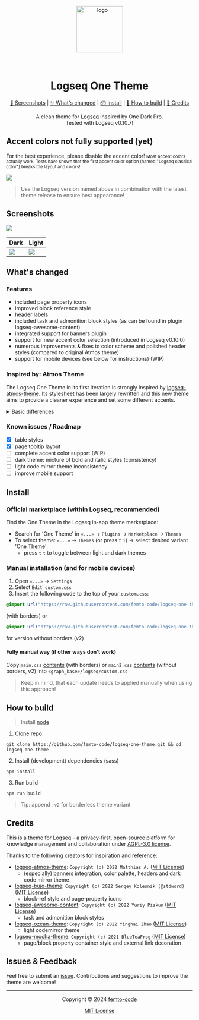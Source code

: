 <p align="center">
  <img src="./icon.png" alt="logo" height="125" />
</p>
<h1 align="center">
  <br>Logseq One Theme<br>
</h1>

<p align="center">
  <a href="#screenshots">📸 Screenshots</a>
   | 
  <a href="#whats-changed">✨ What's changed</a>
   | 
  <a href="#install">📦 Install</a>
   | 
  <a href="#how-to-build">🔨 How to build</a>
   | 
  <a href="#credits">🙏 Credits</a>
</p>

<p align="center">A clean theme for <a href="https://github.com/logseq/logseq">Logseq</a> inspired by One Dark Pro.<br>Tested with Logseq v0.10.7!</p>

## Accent colors not fully supported (yet)

For the best experience, please disable the accent color!
<small>Most accent colors actually work. Tests have shown that the first accent color option (named "Logseq classical color") breaks the layout and colors!</small>

![](./accent.png)

> Use the Logseq version named above in combination with the latest theme release to ensure best appearance!

## Screenshots
![](./preview.png)

| Dark | Light |
| --------------- | ---------------- |
| ![](./dark.png) | ![](./light.png) |

## What's changed

### Features

- included page property icons
- improved block reference style
- header labels
- included task and admonition block styles (as can be found in plugin logseq-awesome-content)
- integrated support for banners plugin
- support for new accent color selection (introduced in Logseq v0.10.0)
- numerous improvements & fixes to color scheme and polished header styles (compared to original Atmos theme)
- support for mobile devices (see below for instructions) (WIP)

### Inspired by: Atmos Theme

The Logseq One Theme in its first iteration is strongly inspired by [logseq-atmos-theme](https://github.com/Mat4m0/logseq-atmos-theme). Its stylesheet has been largely rewritten and this new theme aims to provide a cleaner experience and set some different accents.

<details>
  <summary>Basic differences</summary>

> This list might be outdated and there may be more differences now as this project is evolving. Probably there are more to come as the theme will go in another direction.

- scrollbar: less obtrusive
- headings
  - reduced weight of font
  - slightly less underlining thickness
  - restored normal case
- dark theme: accentuated bold and italic font color
- page & block properties: restyled with borders
- selection: better background color for selected blocks
- tasks: dim done or canceled elements (instead of strike through)
- journal: changed header icon
- links: adjusted hover style for external links
- Fix: invisible PDF annotation pages title
- Fix: missing hover style for PDF asset links
- Fix: inconsistent menu and header button styling and hover animations
- Fix: readability of light codemirror theme
- Fix: unwanted gradient background in left sidebar bottom area
- Fix: banners integration in wide mode
- Fix: unused variables, invalid CSS selectors / rules from Atmos
- Refactor: use standard Logseq variables to prevent redundant CSS rules
</details>

### Known issues / Roadmap

- [x] table styles
- [x] page tooltip layout
- [ ] complete accent color support (WIP)
- [ ] dark theme: mixture of bold and italic styles (consistency)
- [ ] light code mirror theme inconsistency
- [ ] improve mobile support

## Install

### Official marketplace (within Logseq, recommended)

Find the One Theme in the Logseq in-app theme marketplace:
- Search for 'One Theme' in `«...»` → `Plugins` → `Marketplace` → `Themes`
- To select theme: `«...»` → `Themes` (or press `t` `i`) → select desired variant 'One Theme'
  - press `t` `t` to toggle between light and dark themes

### Manual installation (and for mobile devices)

1. Open `«...»` → `Settings`
2. Select `Edit custom.css`
3. Insert the following code to the top of your `custom.css`:
  ```css
  @import url("https://raw.githubusercontent.com/femto-code/logseq-one-theme/main/main.css");
  ```
  (with borders) or
  ```css
  @import url("https://raw.githubusercontent.com/femto-code/logseq-one-theme/main/main2.css");
  ```
  for version without borders (v2)

#### Fully manual way (if other ways don't work)

Copy `main.css` [contents](https://raw.githubusercontent.com/femto-code/logseq-one-theme/master/main.css) (with borders) or `main2.css` [contents](https://raw.githubusercontent.com/femto-code/logseq-one-theme/master/main2.css) (without borders, v2) into `<graph_base>/logseq/custom.css`

> Keep in mind, that each update needs to applied manually when using this approach!

## How to build

> Install [node](https://nodejs.org/)
1. Clone repo
  ```shell
  git clone https://github.com/femto-code/logseq-one-theme.git && cd logseq-one-theme
  ```
2. Install (development) dependencies (sass)
  ```shell
  npm install
  ```
3. Run build
  ```shell
  npm run build
  ```
  > Tip: append `:v2` for borderless theme variant

## Credits

This is a theme for [Logseq](https://github.com/logseq/logseq) - a privacy-first, open-source platform for knowledge management and collaboration under [AGPL-3.0 license](https://github.com/logseq/logseq/blob/master/LICENSE.md).

Thanks to the following creators for inspiration and reference:

- [logseq-atmos-theme](https://github.com/Mat4m0/logseq-atmos-theme): `Copyright (c) 2022 Matthias A.` ([MIT License](https://github.com/Mat4m0/logseq-atmos-theme/blob/main/LICENSE))
  - (especially) banners integration, color palette, headers and dark code mirror theme
- [logseq-bujo-theme](https://github.com/stdword/logseq-bujo-theme): `Copyright (c) 2022 Sergey Kolesnik (@stdword)` ([MIT License](https://github.com/stdword/logseq-bujo-theme/blob/main/LICENSE))
  - block-ref style and page-property icons
- [logseq-awesome-content](https://github.com/yoyurec/logseq-awesome-content): `Copyright (c) 2022 Yuriy Piskun` ([MIT License](https://github.com/yoyurec/logseq-awesome-content/blob/main/LICENSE))
  - task and admonition block styles
- [logseq-ozean-theme](https://github.com/hisea/logseq-ozean-theme): `Copyright (c) 2022 Yinghai Zhao` ([MIT License](https://github.com/hisea/logseq-ozean-theme/blob/main/LICENSE))
  - light codemirror theme
- [logseq-mocha-theme](https://github.com/blueteafrog/logseq-mocha-theme): `Copyright (c) 2021 BlueTeaFrog` ([MIT License](https://github.com/blueteafrog/logseq-mocha-theme/blob/main/LICENSE))
  - page/block property container style and external link decoration

## Issues & Feedback
Feel free to submit an [issue](https://github.com/femto-code/logseq-one-theme/issues). Contributions and suggestions to improve the theme are welcome!

---
<div align="center">
Copyright © 2024 <a href="https://github.com/femto-code">femto-code</a>

[MIT License](./LICENSE)
</div>